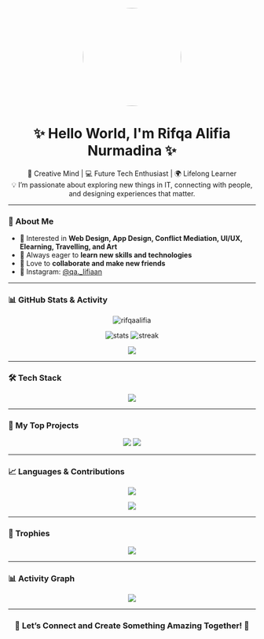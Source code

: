 <!-- Profile README for rifqaalifia -->

<p align="center">
  <img src="rifqa.img" width="200" style="border-radius:50%;"/>
</p>

<h1 align="center">✨ Hello World, I'm Rifqa Alifia Nurmadina ✨</h1>

<p align="center">
  🌸 Creative Mind | 💻 Future Tech Enthusiast | 🌍 Lifelong Learner <br/>
  💡 I’m passionate about exploring new things in IT, connecting with people, and designing experiences that matter.
</p>

---

### 🌈 About Me  
- 🎨 Interested in **Web Design, App Design, Conflict Mediation, UI/UX, Elearning, Travelling, and Art**  
- 🌱 Always eager to **learn new skills and technologies**  
- 🤝 Love to **collaborate and make new friends**  
- 📸 Instagram: [@qa._lifiaan](https://instagram.com/qa._lifiaan)  

---

### 📊 GitHub Stats & Activity  

<p align="center">
  <img src="https://komarev.com/ghpvc/?username=rifqaalifia&label=Profile%20Views&color=0e75b6&style=flat" alt="rifqaalifia" /> 
</p>

<p align="center">
  <img src="https://github-readme-stats.vercel.app/api?username=rifqaalifia&show_icons=true&theme=tokyonight" alt="stats" />
  <img src="https://github-readme-streak-stats.herokuapp.com/?user=rifqaalifia&theme=tokyonight" alt="streak" />
</p>

<p align="center">
  <img src="https://github-profile-summary-cards.vercel.app/api/cards/profile-details?username=rifqaalifia&theme=tokyonight" />
</p>

---

### 🛠 Tech Stack  

<p align="center">
  <img src="https://skillicons.dev/icons?i=html,css,js,react,figma,python,java,git,github" />
</p>

---

### 🚀 My Top Projects  

<p align="center">
  <a href="https://github.com/rifqaalifia"><img src="https://github-readme-stats.vercel.app/api/pin/?username=rifqaalifia&repo=Top-Project-1&theme=tokyonight" /></a>
  <a href="https://github.com/rifqaalifia"><img src="https://github-readme-stats.vercel.app/api/pin/?username=rifqaalifia&repo=Top-Project-2&theme=tokyonight" /></a>
</p>

---

### 📈 Languages & Contributions  

<p align="center">
  <img src="https://github-readme-stats.vercel.app/api/top-langs/?username=rifqaalifia&layout=compact&theme=tokyonight" />
</p>

<p align="center">
  <img src="https://github-contributor-stats.vercel.app/api?username=rifqaalifia&limit=5&theme=tokyonight" />
</p>

---

### 🌟 Trophies  

<p align="center">
  <img src="https://github-profile-trophy.vercel.app/?username=rifqaalifia&theme=tokyonight&column=6&margin-w=10&margin-h=10" />
</p>

---

### 📊 Activity Graph  

<p align="center">
  <img src="https://github-readme-activity-graph.vercel.app/graph?username=rifqaalifia&bg_color=0d1117&color=00bfff&line=00bfff&point=ffffff&area=true&hide_border=true" />
</p>

---

<h3 align="center">💌 Let’s Connect and Create Something Amazing Together! 💌</h3>
